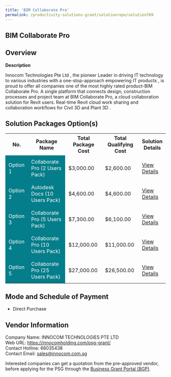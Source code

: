 ```yaml
---
title: 'BIM Collaborate Pro'
permalink: /productivity-solutions-grant/solutionrepo/solution769
---
```


## BIM Collaborate Pro

## Overview

**Description**

Innocom Technologies Pte Ltd , the pioneer Leader in driving IT technology to various industries with a one-stop-approach empowering IT products , is proud to offer all companies one of the most highly rated product-BIM Collaborate Pro. A single platform that connects design, construction processes and project team at BIM Collaborate Pro, a cloud collaboration solution for Revit users. Real-time Revit cloud work sharing and collaboration workflows for Civil 3D and Plant 3D .

## Solution Packages Option(s)

<table>
<tr>
<th><b>No.</b></th>
<th><b>Package Name</b></th>
<th><b>Total Package Cost</b></th>
<th><b>Total Qualifying Cost</b></th>
<th><b>Solution Details</b></th>
</tr>
<tr>
<td style='padding: 10px; background-color: #037E8A; color: #FFFFFF;'>Option 1</td>
<td style='padding: 10px; background-color: #037E8A; color: #FFFFFF;'>Collaborate Pro (2 Users Pack)</td>
<td style='padding: 10px;'>$3,000.00</td>
<td style='padding: 10px;'>$2,600.00</td>
<td style='padding: 10px;'><a href='/images/psg/Innocom_BIM_Collaborate_Pro_Desensitised_Part1.pdf' target='_blank'>View Details</a></td>
</tr>
<tr>
<td style='padding: 10px; background-color: #037E8A; color: #FFFFFF;'>Option 2</td>
<td style='padding: 10px; background-color: #037E8A; color: #FFFFFF;'>Autodesk Docs (10 Users Pack)</td>
<td style='padding: 10px;'>$4,600.00</td>
<td style='padding: 10px;'>$4,600.00</td>
<td style='padding: 10px;'><a href='/images/psg/Innocom_BIM_Collaborate_Pro_Desensitised_Part2.pdf' target='_blank'>View Details</a></td>
</tr>
<tr>
<td style='padding: 10px; background-color: #037E8A; color: #FFFFFF;'>Option 3</td>
<td style='padding: 10px; background-color: #037E8A; color: #FFFFFF;'> Collaborate Pro (5 Users Pack)</td>
<td style='padding: 10px;'>$7,300.00</td>
<td style='padding: 10px;'>$6,100.00</td>
<td style='padding: 10px;'><a href='/images/psg/Innocom_BIM_Collaborate_Pro_Desensitised_Part3.pdf' target='_blank'>View Details</a></td>
</tr>
<tr>
<td style='padding: 10px; background-color: #037E8A; color: #FFFFFF;'>Option 4</td>
<td style='padding: 10px; background-color: #037E8A; color: #FFFFFF;'>Collaborate Pro (10 Users Pack)</td>
<td style='padding: 10px;'>$12,000.00</td>
<td style='padding: 10px;'>$11,000.00</td>
<td style='padding: 10px;'><a href='/images/psg/Innocom_BIM_Collaborate_Pro_Desensitised_Part4.pdf' target='_blank'>View Details</a></td>
</tr>
<tr>
<td style='padding: 10px; background-color: #037E8A; color: #FFFFFF;'>Option 5</td>
<td style='padding: 10px; background-color: #037E8A; color: #FFFFFF;'>Collaborate Pro (25 Users Pack)</td>
<td style='padding: 10px;'>$27,000.00</td>
<td style='padding: 10px;'>$26,500.00</td>
<td style='padding: 10px;'><a href='/images/psg/Innocom_BIM_Collaborate_Pro_Desensitised_Part5.pdf' target='_blank'>View Details</a></td>
</tr>
</table>

## Mode and Schedule of Payment

 - Direct Purchase

## Vendor Information

 Company Name: INNOCOM TECHNOLOGIES PTE LTD <br>Web URL: https://innocomholding.com/psg-grant/ <br>Contact Hotline: 66035438 <br>Contact Email: sales@innocom.com.sg <br>

Interested companies can get a quotation from the pre-approved vendor, before applying for the PSG through the <a href='https://www.businessgrants.gov.sg/' target='_blank' rel='noopener'>Business Grant Portal (BGP)</a>.

<script src="/jquery/resize-tables.js"></script>
